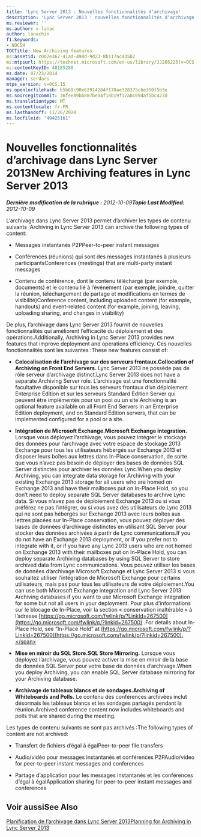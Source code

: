 ```yaml
---
title: 'Lync Server 2013 : Nouvelles fonctionnalités d’archivage'
description: 'Lync Server 2013 : nouvelles fonctionnalités d’archivage.'
ms.reviewer: ''
ms.author: v-lanac
author: lanachin
f1.keywords:
- NOCSH
TOCTitle: New Archiving features
ms:assetid: c002e367-41ad-498d-9d23-8b117ac435b2
ms:mtpsurl: https://technet.microsoft.com/en-us/library/JJ205225(v=OCS.15)
ms:contentKeyID: 48185288
ms.date: 07/23/2014
manager: serdars
mtps_version: v=OCS.15
ms.openlocfilehash: b5b69c90e62914284f178ae328375c6e350f5b3e
ms.sourcegitcommit: 36fee89bb887bea4f18b19f17a8c69daf5bc423d
ms.translationtype: MT
ms.contentlocale: fr-FR
ms.lasthandoff: 11/26/2020
ms.locfileid: "49425161"
---
```

# <a name="new-archiving-features-in-lync-server-2013"></a><span data-ttu-id="75d66-103">Nouvelles fonctionnalités d’archivage dans Lync Server 2013</span><span class="sxs-lookup"><span data-stu-id="75d66-103">New Archiving features in Lync Server 2013</span></span>

<div data-xmlns="http://www.w3.org/1999/xhtml">

<div class="topic" data-xmlns="http://www.w3.org/1999/xhtml" data-msxsl="urn:schemas-microsoft-com:xslt" data-cs="https://msdn.microsoft.com/">

<div data-asp="https://msdn2.microsoft.com/asp">



</div>

<div id="mainSection">

<div id="mainBody"><span data-ttu-id="75d66-104">

<span> </span></span><span class="sxs-lookup"><span data-stu-id="75d66-104">

<span> </span></span></span>

<span data-ttu-id="75d66-105">_**Dernière modification de la rubrique :** 2012-10-09_</span><span class="sxs-lookup"><span data-stu-id="75d66-105">_**Topic Last Modified:** 2012-10-09_</span></span>

<span data-ttu-id="75d66-106">L’archivage dans Lync Server 2013 permet d’archiver les types de contenu suivants :</span><span class="sxs-lookup"><span data-stu-id="75d66-106">Archiving in Lync Server 2013 can archive the following types of content:</span></span>

  - <span data-ttu-id="75d66-107">Messages instantanés P2P</span><span class="sxs-lookup"><span data-stu-id="75d66-107">Peer-to-peer instant messages</span></span>

  - <span data-ttu-id="75d66-108">Conférences (réunions) qui sont des messages instantanés à plusieurs participants</span><span class="sxs-lookup"><span data-stu-id="75d66-108">Conferences (meetings) that are multi-party instant messages</span></span>

  - <span data-ttu-id="75d66-109">Contenu de conférence, dont le contenu téléchargé (par exemple, documents) et le contenu lié à l’événement (par exemple, joindre, quitter la réunion, téléchargement de partage et modifications en termes de visibilité)</span><span class="sxs-lookup"><span data-stu-id="75d66-109">Conference content, including uploaded content (for example, handouts) and event-related content (for example, joining, leaving, uploading sharing, and changes in visibility)</span></span>

<span data-ttu-id="75d66-110">De plus, l’archivage dans Lync Server 2013 fournit de nouvelles fonctionnalités qui améliorent l’efficacité du déploiement et des opérations.</span><span class="sxs-lookup"><span data-stu-id="75d66-110">Additionally, Archiving in Lync Server 2013 provides new features that improve deployment and operations efficiency.</span></span> <span data-ttu-id="75d66-111">Ces nouvelles fonctionnalités sont les suivantes :</span><span class="sxs-lookup"><span data-stu-id="75d66-111">These new features consist of:</span></span>

  - <span data-ttu-id="75d66-112">**Colocalisation de l’archivage sur des serveurs frontaux.**</span><span class="sxs-lookup"><span data-stu-id="75d66-112">**Collocation of Archiving on Front End Servers.**</span></span>   <span data-ttu-id="75d66-113">Lync Server 2013 ne possède pas de rôle serveur d’archivage distinct.</span><span class="sxs-lookup"><span data-stu-id="75d66-113">Lync Server 2013 does not have a separate Archiving Server role.</span></span> <span data-ttu-id="75d66-114">L’archivage est une fonctionnalité facultative disponible sur tous les serveurs frontaux d’un déploiement Enterprise Edition et sur les serveurs Standard Edition Server qui peuvent être implémentés pour un pool ou un site.</span><span class="sxs-lookup"><span data-stu-id="75d66-114">Archiving is an optional feature available on all Front End Servers in an Enterprise Edition deployment, and on Standard Edition servers, that can be implemented configured for a pool or a site.</span></span>

  - <span data-ttu-id="75d66-115">**Intégration de Microsoft Exchange.**</span><span class="sxs-lookup"><span data-stu-id="75d66-115">**Microsoft Exchange integration.**</span></span>   <span data-ttu-id="75d66-116">Lorsque vous déployez l’archivage, vous pouvez intégrer le stockage des données pour l’archivage avec votre espace de stockage 2013 Exchange pour tous les utilisateurs hébergés sur Exchange 2013 et disposer leurs boîtes aux lettres dans In-Place conservation, de sorte que vous n’avez pas besoin de déployer des bases de données SQL Server distinctes pour archiver les données Lync.</span><span class="sxs-lookup"><span data-stu-id="75d66-116">When you deploy Archiving, you can integrate data storage for Archiving with your existing Exchange 2013 storage for all users who are homed on Exchange 2013 and have their mailboxes put on In-Place Hold, so you don’t need to deploy separate SQL Server databases to archive Lync data.</span></span> <span data-ttu-id="75d66-117">Si vous n’avez pas de déploiement Exchange 2013 ou si vous préférez ne pas l’intégrer, ou si vous avez des utilisateurs de Lync 2013 qui ne sont pas hébergés sur Exchange 2013 avec leurs boîtes aux lettres placées sur In-Place conservation, vous pouvez déployer des bases de données d’archivage distinctes en utilisant SQL Server pour stocker des données archivées à partir de Lync communications.</span><span class="sxs-lookup"><span data-stu-id="75d66-117">If you do not have an Exchange 2013 deployment, or if you prefer not to integrate with it, or if you have any Lync 2013 users who are not homed on Exchange 2013 with their mailboxes put on In-Place Hold, you can deploy separate Archiving databases by using SQL Server to store archived data from Lync communications.</span></span> <span data-ttu-id="75d66-118">Vous pouvez utiliser les bases de données d’archivage Microsoft Exchange et Lync Server 2013 si vous souhaitez utiliser l’intégration de Microsoft Exchange pour certains utilisateurs, mais pas pour tous les utilisateurs de votre déploiement.</span><span class="sxs-lookup"><span data-stu-id="75d66-118">You can use both Microsoft Exchange integration and Lync Server 2013 Archiving databases if you want to use Microsoft Exchange integration for some but not all users in your deployment.</span></span> <span data-ttu-id="75d66-119">Pour plus d’informations sur le blocage de In-Place, voir la section « conservation inaltérable » à l’adresse [https://go.microsoft.com/fwlink/p/?LinkId=267500](https://go.microsoft.com/fwlink/p/?linkid=267500) .</span><span class="sxs-lookup"><span data-stu-id="75d66-119">For details about In-Place Hold, see “In-Place Hold” at [https://go.microsoft.com/fwlink/p/?LinkId=267500](https://go.microsoft.com/fwlink/p/?linkid=267500).</span></span>

  - <span data-ttu-id="75d66-120">**Mise en miroir du SQL Store.**</span><span class="sxs-lookup"><span data-stu-id="75d66-120">**SQL Store Mirroring.**</span></span>   <span data-ttu-id="75d66-121">Lorsque vous déployez l’archivage, vous pouvez activer la mise en miroir de la base de données SQL Server pour votre base de données d’archivage.</span><span class="sxs-lookup"><span data-stu-id="75d66-121">When you deploy Archiving, you can enable SQL Server database mirroring for your Archiving database.</span></span>

  - <span data-ttu-id="75d66-122">**Archivage de tableaux blancs et de sondages.**</span><span class="sxs-lookup"><span data-stu-id="75d66-122">**Archiving of Whiteboards and Polls.**</span></span>   <span data-ttu-id="75d66-123">Le contenu des conférences archivées inclut désormais les tableaux blancs et les sondages partagés pendant la réunion.</span><span class="sxs-lookup"><span data-stu-id="75d66-123">Archived conference content now includes whiteboards and polls that are shared during the meeting.</span></span>

<span data-ttu-id="75d66-124">Les types de contenu suivants ne sont pas archivés :</span><span class="sxs-lookup"><span data-stu-id="75d66-124">The following types of content are not archived:</span></span>

  - <span data-ttu-id="75d66-125">Transfert de fichiers d’égal à égal</span><span class="sxs-lookup"><span data-stu-id="75d66-125">Peer-to-peer file transfers</span></span>

  - <span data-ttu-id="75d66-126">Audio/vidéo pour messages instantanés et conférences P2P</span><span class="sxs-lookup"><span data-stu-id="75d66-126">Audio/video for peer-to-peer instant messages and conferences</span></span>

  - <span data-ttu-id="75d66-127">Partage d’application pour les messages instantanés et les conférences d’égal à égal</span><span class="sxs-lookup"><span data-stu-id="75d66-127">Application sharing for peer-to-peer instant messages and conferences</span></span>

<div>

## <a name="see-also"></a><span data-ttu-id="75d66-128">Voir aussi</span><span class="sxs-lookup"><span data-stu-id="75d66-128">See Also</span></span>


[<span data-ttu-id="75d66-129">Planification de l’archivage dans Lync Server 2013</span><span class="sxs-lookup"><span data-stu-id="75d66-129">Planning for Archiving in Lync Server 2013</span></span>](lync-server-2013-planning-for-archiving.md)  
  

<span data-ttu-id="75d66-130"></div>

</div>

<span> </span>

</div>

</div>

</span><span class="sxs-lookup"><span data-stu-id="75d66-130"></div>

</div>

<span> </span>

</div>

</div>

</span></span></div>

